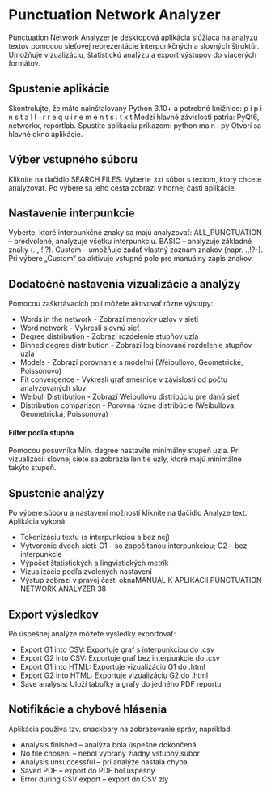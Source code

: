 # Punctuation Network Analyzer
Punctuation Network Analyzer je desktopová aplikácia slúžiaca na analýzu textov pomocou sieťovej reprezentácie interpunkčných a slovných štruktúr. Umožňuje vizualizáciu, štatistickú analýzu a export výstupov do viacerých formátov.

## Spustenie aplikácie
Skontrolujte, že máte nainštalovaný Python 3.10+ a potrebné knižnice:
p i p i n s t a l l −r r e q u i r e m e n t s . t x t
Medzi hlavné závislosti patria: PyQt6, networkx, reportlab.
Spustite aplikáciu príkazom:
python main . py
Otvorí sa hlavné okno aplikácie.

## Výber vstupného súboru
Kliknite na tlačidlo SEARCH FILES.
Vyberte .txt súbor s textom, ktorý chcete analyzovať.
Po výbere sa jeho cesta zobrazí v hornej časti aplikácie.

## Nastavenie interpunkcie
Vyberte, ktoré interpunkčné znaky sa majú analyzovať:
ALL_PUNCTUATION – predvolené, analyzuje všetku interpunkciu.
BASIC – analyzuje základné znaky (. , ! ?).
Custom – umožňuje zadať vlastný zoznam znakov (napr. .,!?-).
Pri výbere „Custom“ sa aktivuje vstupné pole pre manuálny zápis znakov.

## Dodatočné nastavenia vizualizácie a analýzy
Pomocou zaškrtávacích polí môžete aktivovať rôzne výstupy:
 - Words in the network - Zobrazí menovky uzlov v sieti
 - Word network - Vykreslí slovnú sieť
 - Degree distribution - Zobrazí rozdelenie stupňov uzla
 - Binned degree distribution - Zobrazí log binované rozdelenie stupňov uzla
 - Models - Zobrazí porovnanie s modelmi (Weibullovo, Geometrické, Poissonovo)
 - Fit convergence - Vykreslí graf smernice v závislosti od počtu analyzovaných slov
 - Weibull Distribution - Zobrazí Weibullovu distribúciu pre danú sieť
 - Distribution comparison - Porovná rôzne distribúcie (Weibullova, Geometrická,
Poissonova)

#### Filter podľa stupňa
Pomocou posuvníka Min. degree nastavíte minimálny stupeň uzla. Pri vizualizácii
slovnej siete sa zobrazia len tie uzly, ktoré majú minimálne takýto stupeň.

## Spustenie analýzy
Po výbere súboru a nastavení možností kliknite na tlačidlo Analyze text.
Aplikácia vykoná:
 - Tokenizáciu textu (s interpunkciou a bez nej)
 - Vytvorenie dvoch sietí: G1 – so započítanou interpunkciou; G2 – bez interpunkcie
 - Výpočet štatistických a lingvistických metrík
 - Vizualizácie podľa zvolených nastavení
 - Výstup zobrazí v pravej časti oknaMANUÁL K APLIKÁCII PUNCTUATION NETWORK ANALYZER 38

## Export výsledkov
Po úspešnej analýze môžete výsledky exportovať:
 - Export G1 into CSV: Exportuje graf s interpunkciou do .csv
 - Export G2 into CSV: Exportuje graf bez interpunkcie do .csv
 - Export G1 into HTML: Exportuje vizualizáciu G1 do .html
 - Export G2 into HTML: Exportuje vizualizáciu G2 do .html
 - Save analysis: Uloží tabuľky a grafy do jedného PDF reportu 

## Notifikácie a chybové hlásenia
Aplikácia používa tzv. snackbary na zobrazovanie správ, napríklad:
 - Analysis finished – analýza bola úspešne dokončená
 - No file chosen! – nebol vybraný žiadny vstupný súbor
 - Analysis unsuccessful – pri analýze nastala chyba
 - Saved PDF – export do PDF bol úspešný
 - Error during CSV export – export do CSV zly